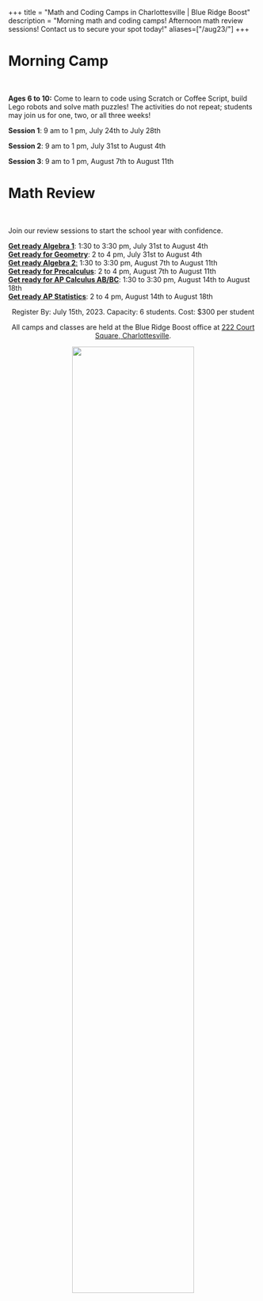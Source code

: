 +++
title = "Math and Coding Camps in Charlottesville | Blue Ridge Boost"
description = "Morning math and coding camps! Afternoon math review sessions! Contact us to secure your spot today!"
aliases=["/aug23/"]
+++
 

<div class="container">

<div class="row">

<p></p>


<div class="row">
<div class="col-sm-6" align="left">
<h1>Morning Camp</h1><br>

**Ages 6 to 10:** Come to learn to code using Scratch or Coffee Script, build Lego robots and solve math puzzles! The activities do not repeat; students may join us for one, two, or all three weeks!

**Session 1**: 9 am to 1 pm, July 24th to July 28th 

**Session 2**: 9 am to 1 pm, July 31st to August 4th 

**Session 3**: 9 am to 1 pm, August 7th to August 11th 

</div>


<div class="col-sm-6" align="left">
<h1>Math Review</h1><br>

Join our review sessions to start the school year with confidence. 

<a href="/algebra1-tutor"><b>Get ready Algebra 1</b></a>: 1:30 to 3:30 pm, July 31st to August 4th <br>
<a href="/geometry-tutor"><b>Get ready for Geometry</b></a>: 2 to 4 pm, July 31st to August 4th <br>
<a href="/algebra2-tutor"><b>Get ready Algebra 2</b>:</a> 1:30 to 3:30 pm, August 7th to August 11th <br>
<a href="/precalculus-tutor"><b>Get ready for Precalculus</b></a>: 2 to 4 pm, August 7th to August 11th <br> 
<a href="/ap-calculus-tutor"><b>Get ready for AP Calculus AB/BC</b></a>: 1:30 to 3:30 pm, August 14th to August 18th <br>
<a href="/ap-statistics-tutor"><b>Get ready AP Statistics</b></a>: 2 to 4 pm, August 14th to August 18th
<p>

</p>

</div>

<p></p>



<div class="row">
<div class="col-md-9" align="center">

<p></p>
<div class="lightnote">
Register By: July 15th, 2023. Capacity: 6 students. Cost: $300 per student <br>
</div>

<p>

</p></p>

<div class="hanging">All camps and classes are held at the Blue Ridge Boost office at <a href="https://www.google.com/maps/place/222+Court+Square,+Charlottesville,+VA+22902/@38.0310664,-78.4791609,17z/data=!3m1!4b1!4m5!3m4!1s0x89b38627a3559ba7:0x8f9b07d311b4dd9b!8m2!3d38.0310622!4d-78.4769669">222 Court Square, Charlottesville</a>. </div>

<p></p>
<p>
<img src="/images/coding.png" width=70%">
</div>
</div>

</div>
<p>
</p>



